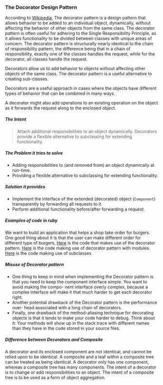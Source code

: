 ### The Docorator Design Pattern
According to [Wikipedia](https://en.wikipedia.org/wiki/Decorator_pattern), The decorator pattern is a design pattern that allows behavior to be added to an individual object, dynamically, without affecting the behavior of other objects from the same class. The decorator pattern is often useful for adhering to the Single Responsibility Principle, as it allows functionality to be divided between classes with unique areas of concern. The decorator pattern is structurally nearly identical to the chain of responsibility pattern, the difference being that in a chain of responsibility, exactly one of the classes handles the request, while for the decorator, all classes handle the request.

Decorators allow us to add behavior to objects without affecting other objects of the same class. The decorator pattern is a useful alternative to creating sub-classes.

Decorators are a useful approach in cases where the objects have different types of behavior that can be combined in many ways.

 A decorator might also add operations to an existing operation on the object as it forwards the request along to the enclosed object.

##### The Intent
> Attach additional responsibilities to an object dynamically. Decorators provide a flexible alternative to subclassing for extending functionality.

##### The Problem it tries to solve
- Adding responsibilities to (and removed from) an object dynamically at run-time.
- Providing a flexible alternative to subclassing for extending functionality.

##### Solution it provides
- Implement the interface of the extended (decorated) object (`Component`) transparently by forwarding all requests to it.
- Perform additional functionality before/after forwarding a request.

##### Examples of code in ruby
We want to build an application that helps a shop take order for burgers. One good thing about it is that the user can make different order for different type of burgers,
[Here](burger.rb) is the code that makes use of the decorator pattern.
[Here](burger_with_module_decorator.rb) is the code making use of decorator pattern with modules.
[Here](burger_with_decorator.rb) is the code making use of subclasses

##### Misuse of Decorator pattern
- One thing to keep in mind when implementing the Decorator pattern is that you need to keep the component interface simple. You want to avoid making the compo- nent interface overly complex, because a complex interface will make it that much harder to get each decorator right.
- Another potential drawback of the Decorator pattern is the performance over- head associated with a long chain of decorators.
- Finally, one drawback of the method-aliasing technique for decorating objects is that it tends to make your code harder to debug. Think about it: Your methods will show up in the stack trace with different names than they have in the code stored in your source files.

##### Difference between Decorators and Composite
A decorator and its enclosed component are not identical, and cannot be relied upon to be identical. A composite and a leaf within a composite tree can be treated as being identical. A decorator only has one component, whereas a composite tree has many components. The intent of a decorator is to change or add responsibilities to an object. The intent of a composite tree is to be used as a form of object aggregation.